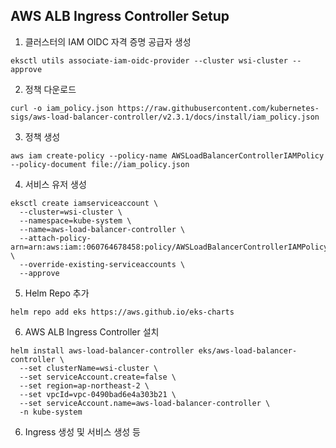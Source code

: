 ## AWS ALB Ingress Controller Setup

1. 클러스터의 IAM OIDC 자격 증명 공급자 생성  
```
eksctl utils associate-iam-oidc-provider --cluster wsi-cluster --approve
```

2. 정책 다운로드  
```
curl -o iam_policy.json https://raw.githubusercontent.com/kubernetes-sigs/aws-load-balancer-controller/v2.3.1/docs/install/iam_policy.json
```

3. 정책 생성  
```
aws iam create-policy --policy-name AWSLoadBalancerControllerIAMPolicy --policy-document file://iam_policy.json
```

4. 서비스 유저 생성  
```
eksctl create iamserviceaccount \
  --cluster=wsi-cluster \
  --namespace=kube-system \
  --name=aws-load-balancer-controller \
  --attach-policy-arn=arn:aws:iam::060764678458:policy/AWSLoadBalancerControllerIAMPolicy \
  --override-existing-serviceaccounts \
  --approve
```

5. Helm Repo 추가  
```
helm repo add eks https://aws.github.io/eks-charts
```

6. AWS ALB Ingress Controller 설치  
  ```
  helm install aws-load-balancer-controller eks/aws-load-balancer-controller \
    --set clusterName=wsi-cluster \
    --set serviceAccount.create=false \
    --set region=ap-northeast-2 \
    --set vpcId=vpc-0490bad6e4a303b21 \
    --set serviceAccount.name=aws-load-balancer-controller \
    -n kube-system
  ```

6. Ingress 생성 및 서비스 생성 등  
